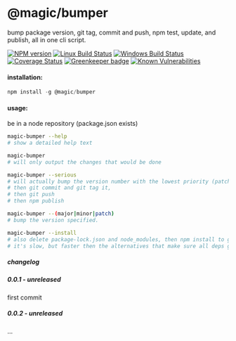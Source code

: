 # @magic/bumper

bump package version, git tag, commit and push, npm test, update, and publish, all in one cli script.

[![NPM version][npm-image]][npm-url]
[![Linux Build Status][travis-image]][travis-url]
[![Windows Build Status][appveyor-image]][appveyor-url]
[![Coverage Status][coveralls-image]][coveralls-url]
[![Greenkeeper badge][greenkeeper-image]][greenkeeper-url]
[![Known Vulnerabilities][snyk-image]][snyk-url]

[npm-image]: https://img.shields.io/npm/v/@magic/bumper.svg
[npm-url]: https://www.npmjs.com/package/@magic/bumper
[travis-image]: https://img.shields.io/travis/com/magic/bumper/master
[travis-url]: https://travis-ci.com/magic/bumper
[appveyor-image]: https://img.shields.io/appveyor/ci/magic/bumper/master.svg
[appveyor-url]: https://ci.appveyor.com/project/magic/bumper/branch/master
[coveralls-image]: https://coveralls.io/repos/github/magic/bumper/badge.svg
[coveralls-url]: https://coveralls.io/github/magic/bumper
[greenkeeper-image]: https://badges.greenkeeper.io/magic/bumper.svg
[greenkeeper-url]: https://badges.greenkeeper.io/magic/bumper.svg
[snyk-image]: https://snyk.io/test/github/magic/bumper/badge.svg
[snyk-url]: https://snyk.io/test/github/magic/bumper

#### installation:
```javascript
npm install -g @magic/bumper
```

#### usage:
be in a node repository (package.json exists)

```bash
magic-bumper --help
# show a detailed help text

magic-bumper
# will only output the changes that would be done

magic-bumper --serious
# will actually bump the version number with the lowest priority (patch or alpha)
# then git commit and git tag it,
# then git push
# then npm publish

magic-bumper --(major|minor|patch)
# bump the version specified.

magic-bumper --install
# also delete package-lock.json and node_modules, then npm install to get the newest dependencies.
# it's slow, but faster then the alternatives that make sure all deps get updated.

```

##### changelog

##### 0.0.1 - unreleased
first commit

##### 0.0.2 - unreleased
...
